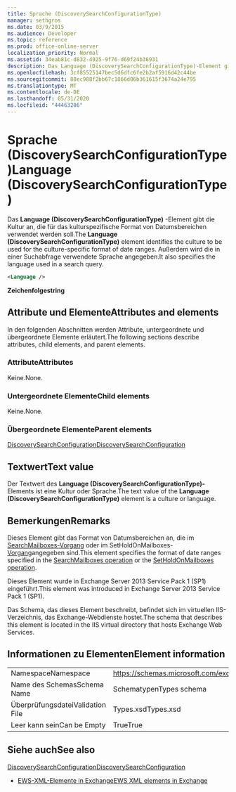 ```yaml
---
title: Sprache (DiscoverySearchConfigurationType)
manager: sethgros
ms.date: 03/9/2015
ms.audience: Developer
ms.topic: reference
ms.prod: office-online-server
localization_priority: Normal
ms.assetid: 34eab81c-d832-4925-9f76-d69f24b36931
description: Das Language (DiscoverySearchConfigurationType)-Element gibt die Kultur an, die für das kulturspezifische Format von Datumsbereichen verwendet werden soll. Außerdem wird die in einer Suchabfrage verwendete Sprache angegeben.
ms.openlocfilehash: 3cf85525147bec5d6dfc6fe2b2af5916d42c44be
ms.sourcegitcommit: 88ec988f2bb67c1866d06b361615f3674a24e795
ms.translationtype: MT
ms.contentlocale: de-DE
ms.lasthandoff: 05/31/2020
ms.locfileid: "44463286"
---
```

# <a name="language-discoverysearchconfigurationtype"></a><span data-ttu-id="f6ac4-104">Sprache (DiscoverySearchConfigurationType)</span><span class="sxs-lookup"><span data-stu-id="f6ac4-104">Language (DiscoverySearchConfigurationType)</span></span>

<span data-ttu-id="f6ac4-105">Das **Language (DiscoverySearchConfigurationType)** -Element gibt die Kultur an, die für das kulturspezifische Format von Datumsbereichen verwendet werden soll.</span><span class="sxs-lookup"><span data-stu-id="f6ac4-105">The **Language (DiscoverySearchConfigurationType)** element identifies the culture to be used for the culture-specific format of date ranges.</span></span> <span data-ttu-id="f6ac4-106">Außerdem wird die in einer Suchabfrage verwendete Sprache angegeben.</span><span class="sxs-lookup"><span data-stu-id="f6ac4-106">It also specifies the language used in a search query.</span></span> 
  
```XML
<Language />
```

 <span data-ttu-id="f6ac4-107">**Zeichenfolge**</span><span class="sxs-lookup"><span data-stu-id="f6ac4-107">**string**</span></span>
## <a name="attributes-and-elements"></a><span data-ttu-id="f6ac4-108">Attribute und Elemente</span><span class="sxs-lookup"><span data-stu-id="f6ac4-108">Attributes and elements</span></span>

<span data-ttu-id="f6ac4-109">In den folgenden Abschnitten werden Attribute, untergeordnete und übergeordnete Elemente erläutert.</span><span class="sxs-lookup"><span data-stu-id="f6ac4-109">The following sections describe attributes, child elements, and parent elements.</span></span>
  
### <a name="attributes"></a><span data-ttu-id="f6ac4-110">Attribute</span><span class="sxs-lookup"><span data-stu-id="f6ac4-110">Attributes</span></span>

<span data-ttu-id="f6ac4-111">Keine.</span><span class="sxs-lookup"><span data-stu-id="f6ac4-111">None.</span></span>
  
### <a name="child-elements"></a><span data-ttu-id="f6ac4-112">Untergeordnete Elemente</span><span class="sxs-lookup"><span data-stu-id="f6ac4-112">Child elements</span></span>

<span data-ttu-id="f6ac4-113">Keine.</span><span class="sxs-lookup"><span data-stu-id="f6ac4-113">None.</span></span>
  
### <a name="parent-elements"></a><span data-ttu-id="f6ac4-114">Übergeordnete Elemente</span><span class="sxs-lookup"><span data-stu-id="f6ac4-114">Parent elements</span></span>

[<span data-ttu-id="f6ac4-115">DiscoverySearchConfiguration</span><span class="sxs-lookup"><span data-stu-id="f6ac4-115">DiscoverySearchConfiguration</span></span>](discoverysearchconfiguration.md)
  
## <a name="text-value"></a><span data-ttu-id="f6ac4-116">Textwert</span><span class="sxs-lookup"><span data-stu-id="f6ac4-116">Text value</span></span>

<span data-ttu-id="f6ac4-117">Der Textwert des **Language (DiscoverySearchConfigurationType)-** Elements ist eine Kultur oder Sprache.</span><span class="sxs-lookup"><span data-stu-id="f6ac4-117">The text value of the **Language (DiscoverySearchConfigurationType)** element is a culture or language.</span></span> 
  
## <a name="remarks"></a><span data-ttu-id="f6ac4-118">Bemerkungen</span><span class="sxs-lookup"><span data-stu-id="f6ac4-118">Remarks</span></span>

<span data-ttu-id="f6ac4-119">Dieses Element gibt das Format von Datumsbereichen an, die im [SearchMailboxes-Vorgang](searchmailboxes-operation.md) oder im SetHoldOnMailboxes- [Vorgang](setholdonmailboxes-operation.md)angegeben sind.</span><span class="sxs-lookup"><span data-stu-id="f6ac4-119">This element specifies the format of date ranges specified in the [SearchMailboxes operation](searchmailboxes-operation.md) or the [SetHoldOnMailboxes operation](setholdonmailboxes-operation.md).</span></span>
  
<span data-ttu-id="f6ac4-120">Dieses Element wurde in Exchange Server 2013 Service Pack 1 (SP1) eingeführt.</span><span class="sxs-lookup"><span data-stu-id="f6ac4-120">This element was introduced in Exchange Server 2013 Service Pack 1 (SP1).</span></span>
  
<span data-ttu-id="f6ac4-121">Das Schema, das dieses Element beschreibt, befindet sich im virtuellen IIS-Verzeichnis, das Exchange-Webdienste hostet.</span><span class="sxs-lookup"><span data-stu-id="f6ac4-121">The schema that describes this element is located in the IIS virtual directory that hosts Exchange Web Services.</span></span>
  
## <a name="element-information"></a><span data-ttu-id="f6ac4-122">Informationen zu Elementen</span><span class="sxs-lookup"><span data-stu-id="f6ac4-122">Element information</span></span>

|||
|:-----|:-----|
|<span data-ttu-id="f6ac4-123">Namespace</span><span class="sxs-lookup"><span data-stu-id="f6ac4-123">Namespace</span></span>  <br/> |https://schemas.microsoft.com/exchange/services/2006/types  <br/> |
|<span data-ttu-id="f6ac4-124">Name des Schemas</span><span class="sxs-lookup"><span data-stu-id="f6ac4-124">Schema Name</span></span>  <br/> |<span data-ttu-id="f6ac4-125">Schematypen</span><span class="sxs-lookup"><span data-stu-id="f6ac4-125">Types schema</span></span>  <br/> |
|<span data-ttu-id="f6ac4-126">Überprüfungsdatei</span><span class="sxs-lookup"><span data-stu-id="f6ac4-126">Validation File</span></span>  <br/> |<span data-ttu-id="f6ac4-127">Types.xsd</span><span class="sxs-lookup"><span data-stu-id="f6ac4-127">Types.xsd</span></span>  <br/> |
|<span data-ttu-id="f6ac4-128">Leer kann sein</span><span class="sxs-lookup"><span data-stu-id="f6ac4-128">Can be Empty</span></span>  <br/> |<span data-ttu-id="f6ac4-129">True</span><span class="sxs-lookup"><span data-stu-id="f6ac4-129">True</span></span>  <br/> |
   
## <a name="see-also"></a><span data-ttu-id="f6ac4-130">Siehe auch</span><span class="sxs-lookup"><span data-stu-id="f6ac4-130">See also</span></span>



[<span data-ttu-id="f6ac4-131">DiscoverySearchConfiguration</span><span class="sxs-lookup"><span data-stu-id="f6ac4-131">DiscoverySearchConfiguration</span></span>](discoverysearchconfiguration.md)


- [<span data-ttu-id="f6ac4-132">EWS-XML-Elemente in Exchange</span><span class="sxs-lookup"><span data-stu-id="f6ac4-132">EWS XML elements in Exchange</span></span>](ews-xml-elements-in-exchange.md)


